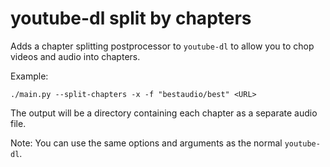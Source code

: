 # youtube-dl split by chapters

Adds a chapter splitting postprocessor to `youtube-dl` to allow you to chop videos and audio into chapters.

Example:

`./main.py --split-chapters -x -f "bestaudio/best" <URL>`

The output will be a directory containing each chapter as a separate audio file.

Note: You can use the same options and arguments as the normal `youtube-dl`.

